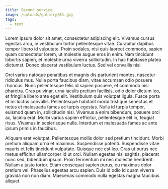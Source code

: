 ```yaml
---
title: Second service
image: /uploads/gallery/04.jpg
tags:
  - test
---
```


Lorem ipsum dolor sit amet, consectetur adipiscing elit. Vivamus cursus egestas arcu, in vestibulum tortor pellentesque vitae. Curabitur dapibus tempor libero id vulputate. Proin sodales, nisi quis laoreet commodo, sapien quam consectetur lorem, ut molestie augue eros in enim. Nam tincidunt lobortis sapien, et molestie urna viverra sollicitudin. In hac habitasse platea dictumst. Donec placerat vestibulum luctus. Sed vel convallis nisi.

Orci varius natoque penatibus et magnis dis parturient montes, nascetur ridiculus mus. Nulla porta faucibus diam, vitae accumsan odio posuere rhoncus. Nunc pellentesque felis id sapien posuere, et commodo nisi pharetra. Cras pulvinar, urna iaculis pretium facilisis, odio dolor dictum leo, et fringilla libero ante eget elit. Vestibulum quis volutpat ligula. Fusce porta et mi luctus convallis. Pellentesque habitant morbi tristique senectus et netus et malesuada fames ac turpis egestas. Nulla id turpis tempor, euismod quam in, sollicitudin nisi. Vivamus a enim bibendum, posuere orci ac, lacinia erat. Morbi varius sapien efficitur, pellentesque elit in, feugiat risus. Vivamus in scelerisque nulla. Interdum et malesuada fames ac ante ipsum primis in faucibus.

Aliquam erat volutpat. Pellentesque mollis dolor sed pretium tincidunt. Morbi pretium aliquam urna et maximus. Suspendisse potenti. Suspendisse vitae mauris et felis tincidunt vulputate. Quisque nec est leo. Cras ut purus nec metus efficitur ullamcorper id ut orci. Nullam egestas nisi sagittis, placerat nunc sed, bibendum ipsum. Proin fermentum mi nec molestie hendrerit. Nullam a justo tortor. Etiam consequat sapien purus, eu maximus dolor pretium vel. Phasellus egestas arcu sapien. Duis id odio id quam viverra gravida non non diam. Maecenas commodo nulla egestas magna faucibus aliquet.

